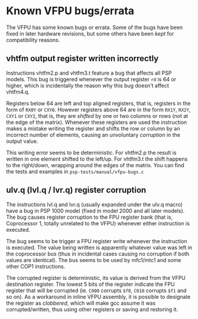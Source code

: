 
# Known VFPU bugs/errata

The VFPU has some known bugs or errata. Some of the bugs have been fixed in
later hardware revisions, but some others have been _kept_ for compatibility
reasons.

## vhtfm output register written incorrectly

Instructions vhtfm2.p and vhtfm3.t feature a bug that affects all PSP models.
This bug is triggered whenever the output register `rd` is 64 or higher,
which is incidentally the reason why this bug doesn't affect vhtfm4.q.

Registers below 64 are left and top aligned registers, that is, registers in
the form of `RX0Y` or `CXY0`. However registers above 64 are in the form
`RX1Y`, `RX2Y`, `CXY1` or `CXY2`, that is, they are _shifted_ by one or two
columns or rows (not at the edge of the matrix). Whenever these registers are
used the instruction makes a mistake writing the register and shifts the row
or column by an incorrect number of elements, causing an unvoluntary
_corruption_ in the output value.

This writing error seems to be deterministic. For vhtfm2.p the result is
written in one element shifted to the left/up. For vhtfm3.t the shift happens
to the right/down, wrapping around the edges of the matrix. You can find the
tests and examples in `psp-tests/manual/vfpu-bugs.c`

## ulv.q (lvl.q / lvr.q) register corruption

The instructions lvl.q and lvr.q (usually expanded under the ulv.q macro) have
a bug in PSP 1000 model (fixed in model 2000 and all later models). The bug
causes register corruption to the FPU register bank (that is, Coprocessor 1,
totally unrelated to the VFPU) whenever either instruction is executed.

The bug seems to be trigger a FPU register write whenever the instruction is
executed. The value being written is apparently whatever value was left in the
coprocessor bus (thus in incidental cases causing no corruption if both values
are identical). The bus seems to be used by mfc1/mtc1 and some other COP1
instructions.

The corrupted register is deterministic, its value is derived from the
VFPU destination register. The lowest 5 bits of the register indicate the FPU
register that will be corrupted (ie. `C000` corrupts `$f0`, `C010` corrupts
`$f1` and so on). As a workaround in inline VFPU assembly, it is possible to
designate the register as _clobbered_, which will make gcc assume it was
corrupted/written, thus using other registers or saving and restoring it.


